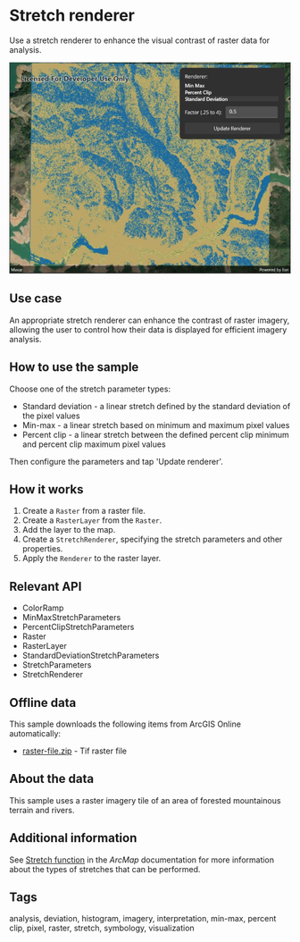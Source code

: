 # Stretch renderer

Use a stretch renderer to enhance the visual contrast of raster data for analysis.

![Image of stretch renderer](ChangeStretchRenderer.jpg)

## Use case

An appropriate stretch renderer can enhance the contrast of raster imagery, allowing the user to control how their data is displayed for efficient imagery analysis.

## How to use the sample

Choose one of the stretch parameter types:

* Standard deviation - a linear stretch defined by the standard deviation of the pixel values
* Min-max - a linear stretch based on minimum and maximum pixel values
* Percent clip - a linear stretch between the defined percent clip minimum and percent clip maximum pixel values

Then configure the parameters and tap 'Update renderer'.

## How it works

1. Create a `Raster` from a raster file.
2. Create a `RasterLayer` from the `Raster`.
3. Add the layer to the map.
4. Create a `StretchRenderer`, specifying the stretch parameters and other properties.
5. Apply the `Renderer` to the raster layer.

## Relevant API

* ColorRamp
* MinMaxStretchParameters
* PercentClipStretchParameters
* Raster
* RasterLayer
* StandardDeviationStretchParameters
* StretchParameters
* StretchRenderer

## Offline data

This sample downloads the following items from ArcGIS Online automatically:

* [raster-file.zip](https://www.arcgis.com/home/item.html?id=7c4c679ab06a4df19dc497f577f111bd) - Tif raster file

## About the data

This sample uses a raster imagery tile of an area of forested mountainous terrain and rivers.

## Additional information

See [Stretch function](http://desktop.arcgis.com/en/arcmap/latest/manage-data/raster-and-images/stretch-function.htm) in the *ArcMap* documentation for more information about the types of stretches that can be performed.

## Tags

analysis, deviation, histogram, imagery, interpretation, min-max, percent clip, pixel, raster, stretch, symbology, visualization